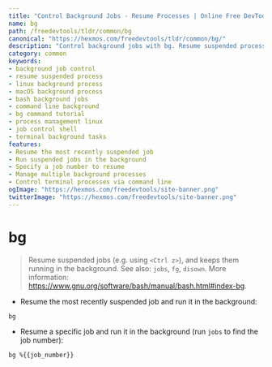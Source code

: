 ```yaml
---
title: "Control Background Jobs - Resume Processes | Online Free DevTools by Hexmos"
name: bg
path: /freedevtools/tldr/common/bg
canonical: "https://hexmos.com/freedevtools/tldr/common/bg/"
description: "Control background jobs with bg. Resume suspended processes and keep them running in the background using this command-line tool. Free online tool, no registration required."
category: common
keywords:
- background job control
- resume suspended process
- linux background process
- macOS background process
- bash background jobs
- command line background
- bg command tutorial
- process management linux
- job control shell
- terminal background tasks
features:
- Resume the most recently suspended job
- Run suspended jobs in the background
- Specify a job number to resume
- Manage multiple background processes
- Control terminal processes via command line
ogImage: "https://hexmos.com/freedevtools/site-banner.png"
twitterImage: "https://hexmos.com/freedevtools/site-banner.png"
---
```


# bg

> Resume suspended jobs (e.g. using `<Ctrl z>`), and keeps them running in the background.
> See also: `jobs`, `fg`, `disown`.
> More information: <https://www.gnu.org/software/bash/manual/bash.html#index-bg>.

- Resume the most recently suspended job and run it in the background:

`bg`

- Resume a specific job and run it in the background (run `jobs` to find the job number):

`bg %{{job_number}}`
